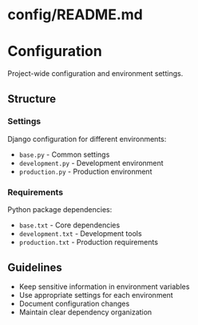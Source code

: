 # config/README.md

# Configuration

Project-wide configuration and environment settings.

## Structure

### Settings
Django configuration for different environments:
- `base.py` - Common settings
- `development.py` - Development environment
- `production.py` - Production environment

### Requirements
Python package dependencies:
- `base.txt` - Core dependencies
- `development.txt` - Development tools
- `production.txt` - Production requirements

## Guidelines

- Keep sensitive information in environment variables
- Use appropriate settings for each environment
- Document configuration changes
- Maintain clear dependency organization
